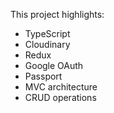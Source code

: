 This project highlights:

- TypeScript
- Cloudinary
- Redux
- Google OAuth
- Passport
- MVC architecture
- CRUD operations
